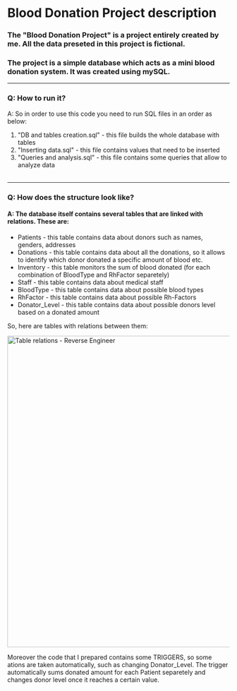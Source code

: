 # Blood Donation Project description

### The "Blood Donation Project" is a project entirely created by me. All the data preseted in this project is fictional.

### The project is a simple database which acts as a mini blood donation system. It was created using mySQL.

_________________________________________________________________________


### Q: How to run it?
A: So in order to use this code you need to run SQL files in an order as below:
1. "DB and tables creation.sql" - this file builds the whole database with tables
2. "Inserting data.sql" - this file contains values that need to be inserted
3. "Queries and analysis.sql" - this file contains some queries that allow to analyze data
<br> </br>
_________________________________________________________________________
### Q: How does the structure look like?
#### A: The database itself contains several tables that are linked with relations. These are:

- Patients - this table contains data about donors such as names, genders, addresses
- Donations - this table contains data about all the donations, so it allows to identify which donor donated a specific amount of blood etc.
- Inventory - this table monitors the sum of blood donated (for each combination of BloodType and RhFactor separetely)
- Staff - this table contains data about medical staff
- BloodType - this table contains data about possible blood types
- RhFactor - this table contains data about possible Rh-Factors
- Donator_Level - this table contains data about possible donors level based on a donated amount

So, here are tables with relations between them:

<img width="706" alt="Table relations - Reverse Engineer" src="https://user-images.githubusercontent.com/127242593/223764289-19fe3b4c-d9c2-4f94-98ee-abf3ba8e7f22.png">


Moreover the code that I prepared contains some TRIGGERS, so some ations are taken automatically, such as changing Donator_Level. The trigger automatically sums donated amount for each Patient separetely and changes donor level once it reaches a certain value.

